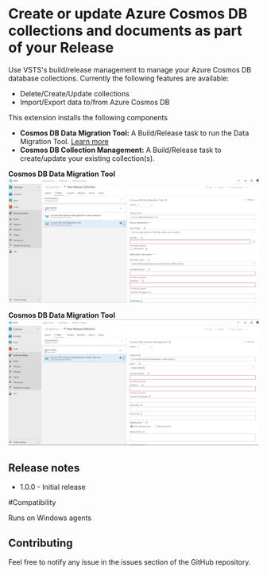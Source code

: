 # Create or update Azure Cosmos DB collections and documents as part of your Release

Use VSTS's build/release management to manage your Azure Cosmos DB database collections. Currently the following features are available:
- Delete/Create/Update collections
- Import/Export data to/from Azure Cosmos DB 

This extension installs the following components
- **Cosmos DB Data Migration Tool:** A Build/Release task to run the Data Migration Tool. [Learn more](https://azure.microsoft.com/en-us/updates/documentdb-data-migration-tool/)
- **Cosmos DB Collection Management:** A Build/Release task to create/update your existing collection(s).

**Cosmos DB Data Migration Tool**
![Data Migration Tool task](/cosmosdb-tasks/Tasks/images/cosmosdbdatamigrationtool.png)

**Cosmos DB Data Migration Tool**
![Collection Management task](/cosmosdb-tasks/Tasks/images/cosmosdbcollection.png)

## Release notes
* 1.0.0 - Initial release

#Compatibility

Runs on Windows agents

## Contributing

Feel free to notify any issue in the issues section of the GitHub repository.
